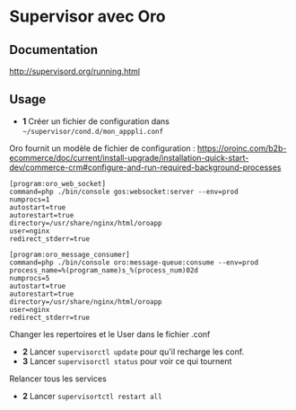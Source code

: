 Supervisor avec Oro
========================

## Documentation

http://supervisord.org/running.html


## Usage

* **1** Créer un fichier de configuration dans `~/supervisor/cond.d/mon_apppli.conf`

Oro fournit un modèle de fichier de configuration : https://oroinc.com/b2b-ecommerce/doc/current/install-upgrade/installation-quick-start-dev/commerce-crm#configure-and-run-required-background-processes

```
[program:oro_web_socket]
command=php ./bin/console gos:websocket:server --env=prod
numprocs=1
autostart=true
autorestart=true
directory=/usr/share/nginx/html/oroapp
user=nginx
redirect_stderr=true

[program:oro_message_consumer]
command=php ./bin/console oro:message-queue:consume --env=prod
process_name=%(program_name)s_%(process_num)02d
numprocs=5
autostart=true
autorestart=true
directory=/usr/share/nginx/html/oroapp
user=nginx
redirect_stderr=true
```

Changer les repertoires et le User dans le fichier .conf

* **2** Lancer `supervisorctl update` pour qu'il recharge les conf.
* **3** Lancer `supervisorctl status` pour voir ce qui tournent

Relancer tous les services

* **2** Lancer `supervisortctl restart all` 


